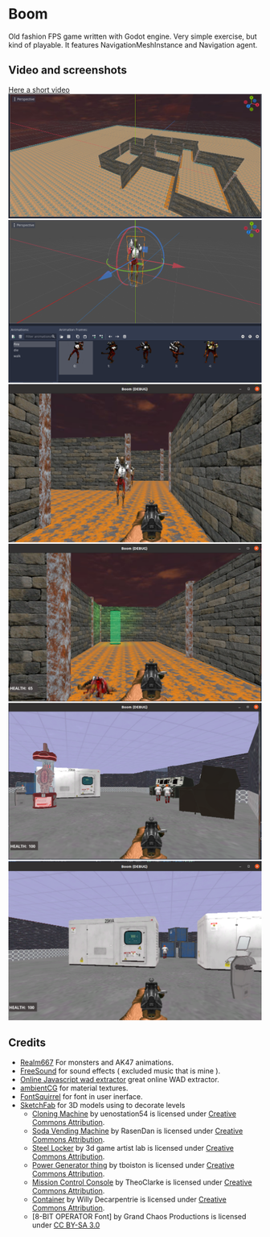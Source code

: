 # Boom
Old fashion FPS game written with Godot engine.
Very simple exercise, but kind of playable. It features NavigationMeshInstance and Navigation agent.

## Video and screenshots
[Here a short video](https://www.facebook.com/1412192133/videos/926298468278232/)
![screen1](https://github.com/FelicePollano/Boom/blob/main/screenshots/Screenshot%20from%202022-12-30%2017-27-11.png)
![screen2](https://github.com/FelicePollano/Boom/blob/main/screenshots/Screenshot%20from%202022-12-30%2017-28-40.png)
![screen3](https://github.com/FelicePollano/Boom/blob/main/screenshots/Screenshot%20from%202022-12-30%2017-29-20.png)
![screen4](https://github.com/FelicePollano/Boom/blob/main/screenshots/Screenshot%20from%202023-01-02%2010-24-45.png)
![screen6](https://github.com/FelicePollano/Boom/blob/main/screenshots/Screenshot%20from%202023-01-06%2018-20-18.png)
![screen7](https://github.com/FelicePollano/Boom/blob/main/screenshots/Screenshot%20from%202023-01-06%2018-23-16.png)

## Credits
- [Realm667](https://www.realm667.com/en/) For monsters and AK47 animations.
- [FreeSound](https://freesound.org/people/The%20Baron/sounds/98399/) for sound effects ( excluded music that is mine ).
- [Online Javascript wad extractor](https://jmickle66666666.github.io/wad-js/) great online WAD extractor.
- [ambientCG](https://ambientcg.com/) for material textures.
- [FontSquirrel](https://www.fontsquirrel.com/) for font in user inerface.
- [SketchFab](https://sketchfab.com/) for 3D models using to decorate levels
  - [Cloning Machine](https://skfb.ly/opAIz) by uenostation54 is licensed under [Creative Commons Attribution](http://creativecommons.org/licenses/by/4.0/).
  - [Soda Vending Machine](https://skfb.ly/6RunD) by RasenDan is licensed under [Creative Commons Attribution](http://creativecommons.org/licenses/by/4.0/).
  - [Steel Locker](https://skfb.ly/o79tW) by 3d game artist lab is licensed under [Creative Commons Attribution](http://creativecommons.org/licenses/by/4.0/).
  - [Power Generator thing](https://skfb.ly/6WJM9) by tboiston is licensed under [Creative Commons Attribution](http://creativecommons.org/licenses/by/4.0/).
  - [Mission Control Console](https://skfb.ly/oynoJ) by TheoClarke is licensed under [Creative Commons Attribution](http://creativecommons.org/licenses/by/4.0/).
  - [Container](https://skfb.ly/FZOL) by Willy Decarpentrie is licensed under [Creative Commons Attribution](http://creativecommons.org/licenses/by/4.0/).
  - [8-BIT OPERATOR Font] by Grand Chaos Productions is licensed under [CC BY-SA 3.0](https://creativecommons.org/licenses/by-sa/3.0/) 



